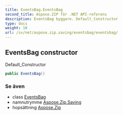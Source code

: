 ```yaml
---
title: EventsBag.EventsBag
second_title: Aspose.ZIP för .NET API-referens
description: EventsBag byggare. Default_Constructor
type: docs
weight: 10
url: /sv/net/aspose.zip.saving/eventsbag/eventsbag/
---
```

## EventsBag constructor

Default_Constructor

```csharp
public EventsBag()
```

### Se även

* class [EventsBag](../)
* namnutrymme [Aspose.Zip.Saving](../../eventsbag/)
* hopsättning [Aspose.Zip](../../../)


